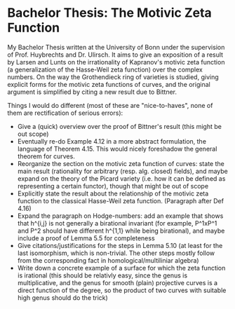 # Bachelor Thesis: The Motivic Zeta Function

My Bachelor Thesis written at the University of Bonn under the supervision of Prof. Huybrechts and Dr. Ulirsch. It aims to give an exposition of a result by Larsen and Lunts on the irrationality of Kapranov's motivic zeta function (a generalization of the Hasse-Weil zeta function) over the complex numbers. On the way the Grothendieck ring of varieties is studied, giving explicit forms for the motivic zeta functions of curves, and the original argument is simplified by citing a new result due to Bittner.

Things I would do different (most of these are "nice-to-haves", none of them are rectification of serious errors):
- Give a (quick) overview over the proof of Bittner's result (this might be out scope) 
- Eventually re-do Example 4.12 in a more abstract formulation, the language of Theorem 4.15. This would nicely foreshadow the general theorem for curves.
- Reorganize the section on the motivic zeta function of curves: state the main result (rationality for arbitrary (resp. alg. closed) fields), and maybe expand on the theory of the Picard variety (i.e. how it can be defined as representing a certain functor), though that might be out of scope
- Explicitly state the result about the relationship of the motivic zeta function to the classical Hasse-Weil zeta function. (Paragraph after Def 4.16)
- Expand the paragraph on Hodge-numbers: add an example that shows that h^{i,j} is not generally a birational invariant (for example, P^1xP^1 and P^2 should have different h^{1,1} while being birational), and maybe include a proof of Lemma 5.5 for completeness
- Give citations/justifications for the steps in Lemma 5.10 (at least for the last isomorphism, which is non-trivial. The other steps mostly follow from the corresponding fact in homological/multiliniar algebra)
- Write down a concrete example of a surface for which the zeta function is irational (this should be relativly easy, since the genus is multiplicative, and the genus for smooth (plain) projective curves is a direct function of the degree, so the product of two curves with suitable high genus should do the trick)
